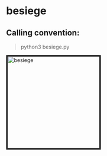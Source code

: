 # besiege 

## Calling convention:

> python3 besiege.py


<a href="" target="_blank"><img src="https://github.com/LijunSun90/besiege/blob/master/data/besiege1.png" 
alt="besiege" height="250" border="3" /></a>
